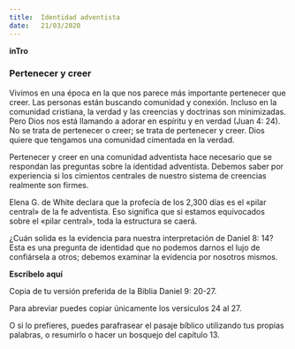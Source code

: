 ```yaml
---
title:  Identidad adventista
date:   21/03/2020
---
```


**inTro**

### Pertenecer y creer

Vivimos en una época en la que nos parece más importante pertenecer que creer. Las personas están buscando comunidad y conexión. Incluso en la comunidad cristiana, la verdad y las creencias y doctrinas son minimizadas. Pero Dios nos está llamando a adorar en espíritu y en verdad (Juan 4: 24). No se trata de pertenecer o creer; se trata de pertenecer y creer. Dios quiere que tengamos una comunidad cimentada en la verdad.

Pertenecer y creer en una comunidad adventista hace necesario que se respondan las preguntas sobre la identidad adventista. Debemos saber por experiencia si los cimientos centrales de nuestro sistema de creencias realmente son firmes.

Elena G. de White declara que la profecía de los 2,300 días es el «pilar central» de la fe adventista. Eso significa que si estamos equivocados sobre el «pilar central», toda la estructura se caerá.

¿Cuán solida es la evidencia para nuestra interpretación de Daniel 8: 14? Esta es una pregunta de identidad que no podemos darnos el lujo de confiársela a otros; debemos examinar la evidencia por nosotros mismos.

**Escríbelo aquí**

Copia de tu versión preferida de la Biblia Daniel 9: 20-27.

Para abreviar puedes copiar únicamente los versículos 24 al 27.

O si lo prefieres, puedes parafrasear el pasaje bíblico utilizando tus propias palabras, o resumirlo o hacer un bosquejo del capítulo 13.
